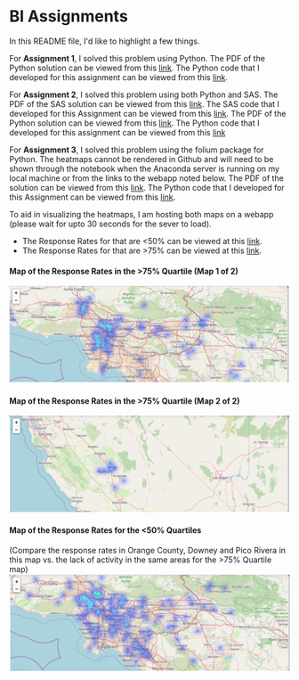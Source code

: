 # BI Assignments

In this README file, I'd like to highlight a few things.

For **Assignment 1**, I solved this problem using Python. The PDF of the Python solution can be viewed from this [link](https://github.com/grantaguinaldo/bi-work/blob/main/bi-work-assignment-01.pdf). The Python code that I developed for this assignment can be viewed from this [link](https://github.com/grantaguinaldo/bi-work/blob/main/bi-work-assignment-01.ipynb).

For **Assignment 2**, I solved this problem using both Python and SAS. The PDF of the SAS solution can be viewed from this [link](https://github.com/grantaguinaldo/bi-work/blob/main/bi-work-assignment-02-sas-solution.pdf). The SAS code that I developed for this Assignment can be viewed from this [link](https://github.com/grantaguinaldo/bi-work/blob/main/bi-work-assignment-02-sas-solution.sas). The PDF of the Python solution can be viewed from this [link](https://github.com/grantaguinaldo/bi-work/blob/main/bi-work-assignment-01.pdf). The Python code that I developed for this assignment can be viewed from this [link](https://github.com/grantaguinaldo/bi-work/blob/main/bi-work-assignment-02.ipynb)

For **Assignment 3**, I solved this problem using the folium package for Python. The heatmaps cannot be rendered in Github and will need to be shown through the notebook when the Anaconda server is running on my local machine or from the links to the webapp noted below. The PDF of the solution can be viewed from this [link](https://github.com/grantaguinaldo/bi-work/blob/main/bi-work-assignment-03.pdf). The Python code that I developed for this Assignment can be viewed from this [link](https://github.com/grantaguinaldo/bi-work/blob/main/bi-work-assignment-03.ipynb).

To aid in visualizing the heatmaps, I am hosting both maps on a webapp (please wait for upto 30 seconds for the sever to load).
- The Response Rates for that are <50% can be viewed at this [link](https://grantaguinaldo-heatmap.herokuapp.com/lower).
- The Response Rates for that are >75% can be viewed at this [link](https://grantaguinaldo-heatmap.herokuapp.com/upper).

#### Map of the Response Rates in the >75% Quartile (Map 1 of 2)
![enter image description here](https://github.com/grantaguinaldo/bi-work/blob/main/bi-work-assignment-03-grt75pct-heatmap-1-of-2.png)

#### Map of the Response Rates in the >75% Quartile (Map 2 of 2)
![enter image description here](https://github.com/grantaguinaldo/bi-work/blob/main/bi-work-assignment-03-grt75pct-heatmap-2-of-2.png.png)

#### Map of the Response Rates for the <50% Quartiles 
(Compare the response rates in Orange County, Downey and Pico Rivera in this map vs. the lack of activity in the same areas for the >75% Quartile map)
![enter image description here](https://github.com/grantaguinaldo/bi-work/blob/main/bi-work-assignment-03-lower50pct-heatmap.png)

